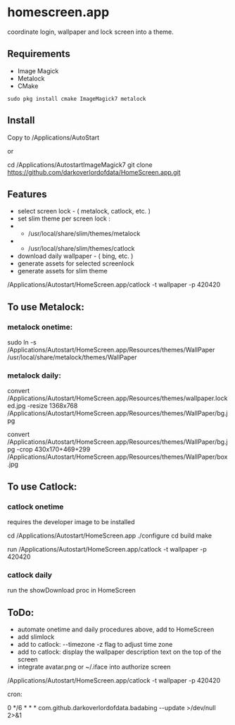 # homescreen.app

coordinate login, wallpaper and lock screen into a theme.

## Requirements
* Image Magick 
* Metalock 
* CMake
```
sudo pkg install cmake ImageMagick7 metalock
```


## Install
Copy to /Applications/AutoStart

or

cd /Applications/AutostartImageMagick7
git clone https://github.com/darkoverlordofdata/HomeScreen.app.git

## Features

* select screen lock - ( metalock, catlock, etc. )
* set slim theme per screen lock :
* * /usr/local/share/slim/themes/metalock
* * /usr/local/share/slim/themes/catlock
* download daily wallpaper - ( bing, etc. )
* generate assets for selected screenlock
* generate assets for slim theme


/Applications/Autostart/HomeScreen.app/catlock -t wallpaper -p 420420

## To use Metalock:
### metalock onetime:
sudo ln -s /Applications/Autostart/HomeScreen.app/Resources/themes/WallPaper /usr/local/share/metalock/themes/WallPaper
### metalock daily:
convert /Applications/Autostart/HomeScreen.app/Resources/themes/wallpaper.locked.jpg -resize 1368x768 /Applications/Autostart/HomeScreen.app/Resources/themes/WallPaper/bg.jpg

convert /Applications/Autostart/HomeScreen.app/Resources/themes/WallPaper/bg.jpg -crop 430x170+469+299 /Applications/Autostart/HomeScreen.app/Resources/themes/WallPaper/box.jpg

## To use Catlock:
### catlock onetime
requires the developer image to be installed

cd /Applications/Autostart/HomeScreen.app
./configure
cd build
make

run /Applications/Autostart/HomeScreen.app/catlock -t wallpaper -p 420420
### catlock daily
run the showDownload proc in HomeScreen

## ToDo:
* automate onetime and daily procedures above, add to HomeScreen
* add slimlock
* add to catlock: --timezone -z flag to adjust time zone
* add to catlock: display the wallpaper description text on the top of the screen
* integrate avatar.png or ~/.iface into authorize screen


/Applications/Autostart/HomeScreen.app/catlock -t wallpaper -p 420420

cron:

0 */6 * * * com.github.darkoverlordofdata.badabing --update >/dev/null 2>&1

